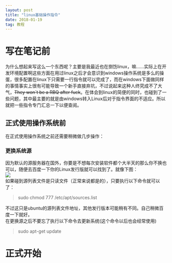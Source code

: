 ```yaml
---
layout: post
title: "linux基础操作指令"
date: 2018-01-19
tag: 教程
--- 
```

# 写在笔记前        

为什么想起来写这么一个东西呢？主要是我最近也在捯饬linux，嘛......实际上在开发环境配置啊这些方面在用过linux之后才会意识到windows操作系统是多么的操蛋，很多配置在linux下只需要一行指令就可以完成了，而在windows下面做同样的事情事实上很有可能导致一个新手直接弃坑，不过说起来这种人终究成不了大气，~~They won`t be a RBQ after fuck~~。在体会到linux的简便的同时，也碰到了一些问题，其中最主要的就是由windows转入Linux后对于指令界面的不适应。所以就把一些指令专门汇总一下以便查阅。        

## 正式使用操作系统前        
在正式使用操作系统之前还需要稍微做几步操作：      
### 更换系统源       
因为默认的源服务器在国外，你要是不想每次安装软件都个大半天的那么你不换也可以，随便去百度一下你的Linux发行版就可以找到了。就像下图：        
![](http://m.qpic.cn/psb?/V117MGIn3dBRDw/TS3yibkIPR0RATV8mJU13U..njSet9gtV1.yd8S6QBk!/b/dGgBAAAAAAAA&bo=VQXXAlUF1wIDByI!&rf=viewer_4)       
如果碰到源列表文件是只读文件（正常来说都是的），只要执行以下命令就可以了：
>sudo chmod 777 /etc/apt/sources.list       

不过这只是ubuntu的源列表文件地址，其他发行版本可能稍有不同。自己稍微百度一下就好。        
在更换源之后不要忘了执行以下命令去更新系统(这个命令以后也会经常使用)     
>sudo apt-get update        

# 正式开始     
